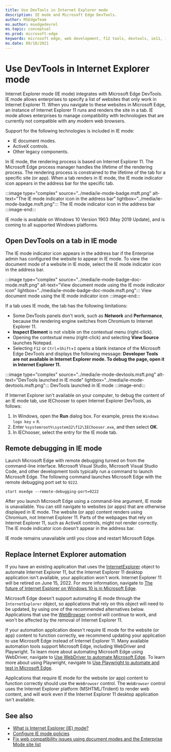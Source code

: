 ```yaml
---
title: Use DevTools in Internet Explorer mode
description: IE mode and Microsoft Edge DevTools.
author: MSEdgeTeam
ms.author: msedgedevrel
ms.topic: conceptual
ms.prod: microsoft-edge
keywords: microsoft edge, web development, f12 tools, devtools, ie11, internet explorer 11, ie mode
ms.date: 09/10/2021
---
```

# Use DevTools in Internet Explorer mode

Internet Explorer mode (IE mode) integrates with Microsoft Edge DevTools.   IE mode allows enterprises to specify a list of websites that only work in Internet Explorer 11.  When you navigate to these websites in Microsoft Edge, an instance of Internet Explorer 11 runs and renders the site in a tab.  IE mode allows enterprises to manage compatibility with technologies that are currently not compatible with any modern web browsers.

Support for the following technologies is included in IE mode:

*   IE document modes.
*   ActiveX controls.
*   Other legacy components.

In IE mode, the rendering process is based on Internet Explorer 11.  The Microsoft Edge process manager handles the lifetime of the rendering process.  The rendering process is constrained to the lifetime of the tab for a specific site (or app).  When a tab renders in IE mode, the IE mode indicator icon appears in the address bar for the specific tab.

:::image type="complex" source="../media/ie-mode-badge.msft.png" alt-text="The IE mode indicator icon in the address bar" lightbox="../media/ie-mode-badge.msft.png":::
   The IE mode indicator icon in the address bar
:::image-end:::

IE mode is available on Windows 10 Version 1903 (May 2019 Update), and is coming to all supported Windows platforms.


<!-- ====================================================================== -->
## Open DevTools on a tab in IE mode

The IE mode indicator icon appears in the address bar if the Enterprise admin has configured the website to appear in IE mode.  To view the document mode of a website in IE mode, select the IE mode indicator icon in the address bar.

:::image type="complex" source="../media/ie-mode-badge-doc-mode.msft.png" alt-text="View document mode using the IE mode indicator icon" lightbox="../media/ie-mode-badge-doc-mode.msft.png":::
   View document mode using the IE mode indicator icon
:::image-end:::

If a tab uses IE mode, the tab has the following limitations:

*  Some DevTools panels don't work, such as **Network** and **Performance**, because the rendering engine switches from Chromium to Internet Explorer 11.
*  **Inspect Element** is not visible on the contextual menu (right-click).
*  Opening the contextual menu (right-click) and selecting **View Source** launches Notepad.
*  Selecting `F12` or `Ctrl`+`Shift`+`I` opens a blank instance of the Microsoft Edge DevTools and displays the following message: **Developer Tools are not available in Internet Explorer mode.  To debug the page, open it in Internet Explorer 11.**

:::image type="complex" source="../media/ie-mode-devtools.msft.png" alt-text="DevTools launched in IE mode" lightbox="../media/ie-mode-devtools.msft.png":::
   DevTools launched in IE mode
:::image-end:::

If Internet Explorer isn't available on your computer, to debug the content of an IE mode tab, use IEChooser to open Internet Explorer DevTools, as follows:

1.  In Windows, open the **Run** dialog box.  For example, press the `Windows logo key` + `R`.
1.  Enter `%systemroot%\system32\f12\IEChooser.exe`, and then select **OK**.
1.  In IEChooser, select the entry for the IE mode tab.


<!-- ====================================================================== -->
## Remote debugging in IE mode

Launch Microsoft Edge with remote debugging turned on from the command-line interface.  Microsoft Visual Studio, Microsoft Visual Studio Code, and other development tools typically run a command to launch Microsoft Edge.  The following command launches Microsoft Edge with the remote debugging port set to `9222`.

```shell
start msedge --remote-debugging-port=9222
```

After you launch Microsoft Edge using a command-line argument, IE mode is unavailable.  You can still navigate to websites (or apps) that are otherwise displayed in IE mode.  The website (or app) content renders using Chromium, not Internet Explorer 11.  Parts of the webpages that rely on Internet Explorer 11, such as ActiveX controls, might not render correctly.  The IE mode indicator icon doesn't appear in the address bar.

IE mode remains unavailable until you close and restart Microsoft Edge.


<!-- ====================================================================== -->
## Replace Internet Explorer automation

If you have an existing application that uses the [InternetExplorer](/previous-versions/windows/internet-explorer/ie-developer/platform-apis/aa752084(v=vs.85)) object to automate Internet Explorer 11, but the Internet Explorer 11 desktop application isn't available, your application won't work.  Internet Explorer 11 will be retired on June 15, 2022.  For more information, navigate to [The future of Internet Explorer on Windows 10 is in Microsoft Edge](https://blogs.windows.com/windowsexperience/2021/05/19/the-future-of-internet-explorer-on-windows-10-is-in-microsoft-edge/).

Microsoft Edge doesn't support automating IE mode through the `InternetExplorer` object, so applications that rely on this object will need to be updated, by using one of the recommended alternatives below.  Applications that use the [WebBrowser](/previous-versions/windows/internet-explorer/ie-developer/platform-apis/aa752040(v=vs.85)) control will continue to work, and won't be affected by the removal of Internet Explorer 11.

If your automation application doesn't require IE mode for the website (or app) content to function correctly, we recommend updating your application to use Microsoft Edge instead of Internet Explorer 11.  Many available automation tools support Microsoft Edge, including WebDriver and Playwright.  To learn more about automating Microsoft Edge using WebDriver, navigate to [Use WebDriver to automate Microsoft Edge](../../webdriver-chromium/index.md).  To learn more about using Playwright, navigate to [Use Playwright to automate and test in Microsoft Edge](../../playwright/index.md).

Applications that require IE mode for the website (or app) content to function correctly should use the `WebBrowser` control.  The `WebBrowser` control uses the Internet Explorer platform (MSHTML/Trident) to render web content, and will work even if the Internet Explorer 11 desktop application isn't available.


<!-- ====================================================================== -->
## See also

*  [What is Internet Explorer (IE) mode?](/deployedge/edge-ie-mode)
*  [Configure IE mode policies](/deployedge/edge-ie-mode-policies)
*  [Fix web compatibility issues using document modes and the Enterprise Mode site list](/internet-explorer/ie11-deploy-guide/fix-compat-issues-with-doc-modes-and-enterprise-mode-site-list)
